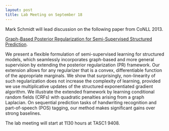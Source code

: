 ```yaml
---
layout: post
title: Lab Meeting on September 18
---
```


Mark Schmidt will lead discussion on the following paper from CoNLL 2013. 

<a href="http://aclweb.org/anthology/W/W13/W13-3505.pdf">Graph-Based Posterior Regularization for Semi-Supervised Structured Prediction</a>. 

We present a flexible formulation of semi-supervised learning for structured models, which seamlessly incorporates graph-based and more general supervision by extending the posterior regularization (PR) framework. Our extension allows for any regularizer that is a convex, differentiable function of the appropriate marginals. We show that surprisingly, non-linearity of such regularization does not increase the complexity of learning, provided we use multiplicative updates of the structured exponentiated gradient algorithm. We illustrate the extended framework by learning conditional random fields (CRFs) with quadratic penalties arising from a graph Laplacian. On sequential prediction tasks of handwriting recognition and part-of-speech (POS) tagging, our method makes significant gains over strong baselines.

The lab meeting will start at 1130 hours at TASC1 9408. 

